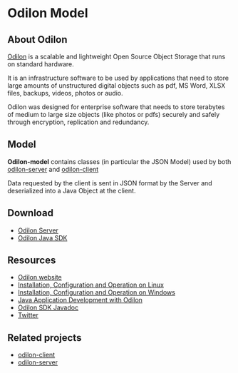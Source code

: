 <h1>Odilon Model</h1>
<h2>About Odilon</h2>
<p><a href="https://odilon.io">Odilon</a> is a scalable and lightweight Open Source Object Storage that runs on standard hardware.</p>

<p>It is an infrastructure software to be used by applications that need to store large amounts of unstructured digital objects such as pdf, MS Word, XLSX files, backups, videos, photos or audio.</p>

<p>Odilon was designed for enterprise software that needs to store terabytes of medium to large size objects (like photos or pdfs) securely and safely through encryption, replication and redundancy.</p>

<h2>Model</h2>
<p><b>Odilon-model</b> contains classes (in particular the JSON Model) used by both <a href="https://github.com/atolomei/odilon-client" target="_blank">odilon-server</a> and  <a href="https://github.com/atolomei/odilon-client" target="_blank">odilon-client</a></p>
<p>Data requested by the client is sent in JSON format by the Server and deserialized into a Java Object at the client.</p>
   
<h2>Download</h2>
<p>
<ul>
<li><a href="https://odilon.io#download" target="_blank">Odilon Server</a></li>	
<li><a href="https://odilon.io#download" target="_blank">Odilon Java SDK</a></li>	
</ul>
</p>

<h2>Resources</h2>
<p>
<ul>
<li><a href="https://odilon.io" target="_blank">Odilon website</a></li>	
<li><a href="https://odilon.io/configuration-linux.html" target="_blank">Installation, Configuration and Operation on Linux</a></li>	
<li><a href="https://odilon.io/configuration-windows.html" target="_blank">Installation, Configuration and Operation on Windows</a></li>		
<li><a href="https://odilon.io/development.html" target="_blank">Java Application Development with Odilon</a></li>	
<li><a href="https://odilon.io/javadoc/index.html" target="_blank">Odilon SDK Javadoc</a></li>	
<li><a href="https://twitter.com/odilonSoftware" target="_blank">Twitter</a></li>
</ul>
</p>

<h2>Related projects</h2>
<p>
<ul>
<li class="list-item"><a href="https://github.com/atolomei/odilon-client" target="_blank">odilon-client</a></li>
<li class="list-item"><a href="https://github.com/atolomei/odilon-server" target="_blank">odilon-server</a></li>
</ul>
</p>
